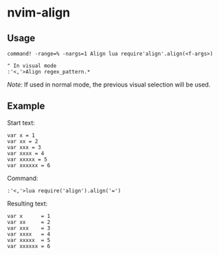 # nvim-align

## Usage

```vim
command! -range=% -nargs=1 Align lua require'align'.align(<f-args>)

" In visual mode
:'<,'>Align regex_pattern.*
```

*Note:* If used in normal mode, the previous visual selection will be used.

## Example

Start text:

```text
var x = 1
var xx = 2
var xxx = 3
var xxxx = 4
var xxxxx = 5
var xxxxxx = 6
```

Command:

```vim
:'<,'>lua require('align').align('=')
```

Resulting text:

```text
var x      = 1
var xx     = 2
var xxx    = 3
var xxxx   = 4
var xxxxx  = 5
var xxxxxx = 6
```
